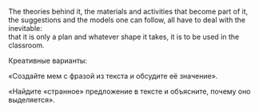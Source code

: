 The theories behind it, the materials and activities that become part of it, the suggestions and the models one can follow, all have to deal with the inevitable:  
that it is only a plan and whatever shape it takes, it is to be used in the classroom.


Креативные варианты:

«Создайте мем с фразой из текста и обсудите её значение».

«Найдите «странное» предложение в тексте и объясните, почему оно выделяется».